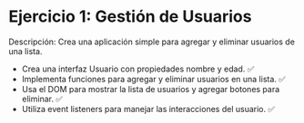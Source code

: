 # Ejercicio 1: Gestión de Usuarios

Descripción: Crea una aplicación simple para agregar y eliminar usuarios de una lista.

- Crea una interfaz Usuario con propiedades nombre y edad. ✅
- Implementa funciones para agregar y eliminar usuarios en una lista. ✅
- Usa el DOM para mostrar la lista de usuarios y agregar botones para eliminar. ✅
- Utiliza event listeners para manejar las interacciones del usuario. ✅